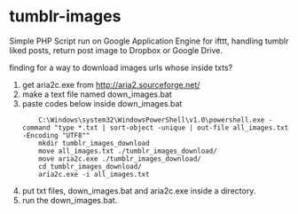tumblr-images
=============

Simple PHP Script run on Google Application Engine for ifttt, handling tumblr liked posts, return post image to Dropbox or Google Drive.

finding for a way to download images urls whose inside txts?

1. get aria2c.exe from http://aria2.sourceforge.net/
2. make a text file named down_images.bat
3. paste codes below inside down_images.bat
    ```
        C:\Windows\system32\WindowsPowerShell\v1.0\powershell.exe -command "type *.txt | sort-object -unique | out-file all_images.txt -Encoding "UTF8""
        mkdir tumblr_images_download
        move all_images.txt ./tumblr_images_download/
        move aria2c.exe ./tumblr_images_download/
        cd tumblr_images_download/
        aria2c.exe -i all_images.txt
    ```
4. put txt files, down_images.bat and aria2c.exe inside a directory.
5. run the down_images.bat.